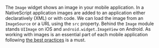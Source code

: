 
The `Image` widget shows an image in your mobile application. 
In a NativeScript application images are added to an application either declaratively (XML) or with code. We can load the image from an `ImageSource` or a URL using the `src` property.
Behind the `Image` module stands `UIImage` on iOS and `android.widget.ImageView` on Android.
As working with images is an essential part of each mobile application following [the best practices](https://docs.nativescript.org/best-practices/images-optimisations) is a must.
